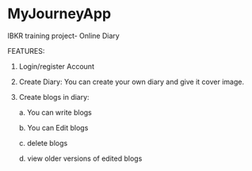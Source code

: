 # MyJourneyApp
IBKR training project- Online Diary 

FEATURES:

1. Login/register Account
2. Create Diary:
    You can create your own diary and give it cover image.
3. Create blogs in diary:

    a. You can write blogs

    b. You can Edit blogs
    
    c. delete blogs

    d. view older versions of edited blogs

    
